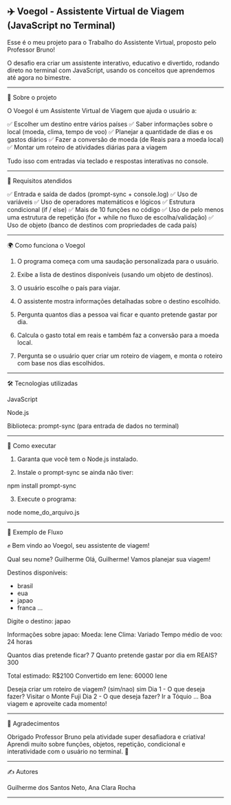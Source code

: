 ✈️ Voegol - Assistente Virtual de Viagem (JavaScript no Terminal)
---

Esse é o meu projeto para o Trabalho do Assistente Virtual, proposto pelo Professor Bruno!

O desafio era criar um assistente interativo, educativo e divertido, rodando direto no terminal com JavaScript, usando os conceitos que aprendemos até agora no bimestre.


---

🧠 Sobre o projeto

O Voegol é um Assistente Virtual de Viagem que ajuda o usuário a:

✅ Escolher um destino entre vários países
✅ Saber informações sobre o local (moeda, clima, tempo de voo)
✅ Planejar a quantidade de dias e os gastos diários
✅ Fazer a conversão de moeda (de Reais para a moeda local)
✅ Montar um roteiro de atividades diárias para a viagem

Tudo isso com entradas via teclado e respostas interativas no console.


---

🎯 Requisitos atendidos

✅ Entrada e saída de dados (prompt-sync + console.log)
✅ Uso de variáveis
✅ Uso de operadores matemáticos e lógicos
✅ Estrutura condicional (if / else)
✅ Mais de 10 funções no código
✅ Uso de pelo menos uma estrutura de repetição (for + while no fluxo de escolha/validação)
✅ Uso de objeto (banco de destinos com propriedades de cada país)


---

🌍 Como funciona o Voegol

1. O programa começa com uma saudação personalizada para o usuário.


2. Exibe a lista de destinos disponíveis (usando um objeto de destinos).


3. O usuário escolhe o país para viajar.


4. O assistente mostra informações detalhadas sobre o destino escolhido.


5. Pergunta quantos dias a pessoa vai ficar e quanto pretende gastar por dia.


6. Calcula o gasto total em reais e também faz a conversão para a moeda local.


7. Pergunta se o usuário quer criar um roteiro de viagem, e monta o roteiro com base nos dias escolhidos.




---

🛠️ Tecnologias utilizadas

JavaScript

Node.js

Biblioteca: prompt-sync (para entrada de dados no terminal)



---

🚀 Como executar

1. Garanta que você tem o Node.js instalado.


2. Instale o prompt-sync se ainda não tiver:



npm install prompt-sync

3. Execute o programa:



node nome_do_arquivo.js


---

📌 Exemplo de Fluxo

✊ Bem vindo ao Voegol, seu assistente de viagem!

Qual seu nome? Guilherme
Olá, Guilherme! Vamos planejar sua viagem!

Destinos disponíveis:
- brasil
- eua
- japao
- franca
...

Digite o destino: japao

Informações sobre japao:
Moeda: Iene
Clima: Variado
Tempo médio de voo: 24 horas

Quantos dias pretende ficar? 7
Quanto pretende gastar por dia em REAIS? 300

Total estimado: R$2100
Convertido em Iene: 60000 Iene

Deseja criar um roteiro de viagem? (sim/nao) sim
Dia 1 - O que deseja fazer? Visitar o Monte Fuji
Dia 2 - O que deseja fazer? Ir a Tóquio
...
Boa viagem e aproveite cada momento!


---

🙏 Agradecimentos

Obrigado Professor Bruno pela atividade super desafiadora e criativa!
Aprendi muito sobre funções, objetos, repetição, condicional e interatividade com o usuário no terminal. 🚀


---

✍️ Autores

Guilherme dos Santos Neto, Ana Clara Rocha


---
